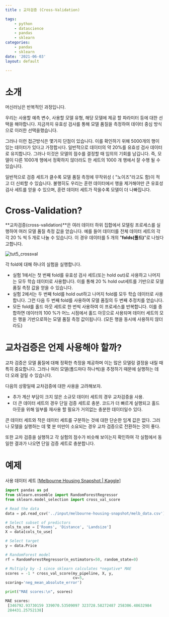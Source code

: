 ```yaml
---
title : 교차검증 (Cross-Validation)

tags:
    - python
    - datascience
    - pandas
    - sklearn
categories:
    - pandas
    - sklearn
date: '2021-06-03'
layout: default

---
```


# 소개
머신러닝은 반복적인 과정입니다.

우리는 사용할 예측 변수, 사용할 모델 유형, 해당 모델에 제공 할 파라미터 등에 대한 선택을 해야합니다. 지금까지 유효성 검사를 통해 모델 품질을 측정하여 데이터 중심 방식으로 이러한 선택을했습니다.

그러나 이런 접근방식은 몇가지 단점이 있습니다.
이를 확인하기 위해 5000개의 행이 있는 데이터가 있다고 가정합시다. 일반적으로 데이터의 약 20%를 유효성 검사 데이터로 유지합니다. 그러나 이것은 모델의 점수를 결정할 때 임의의 기회를 남깁니다. 즉, 모델이 다른 1000개 행에서 정확하지 않더라도 한 세트의 1000 개 행에서 잘 수행 될 수 있습니다.

일반적으로 검증 세트가 클수록 모델 품질 측정에 무작위성 ( "노이즈"라고도 함)이 적고 더 신뢰할 수 있습니다. 불행히도 우리는 훈련 데이터에서 행을 제거해야만 큰 유효성 검사 세트를 얻을 수 있으며, 훈련 데이터 세트가 작을수록 모델이 더 나빠집니다.

# Cross-Validation?
**교차검증(cross-validation)**은 여러 데이터 하위 집합에서 모델링 프로세스를 실행하여 여러 모델 품질 측정 값을 얻습니다.  예를 들어 데이터를 전체 데이터 세트의 각각 20 % 씩 5 개로 나눌 수 있습니다. 이 경우 데이터를 5 개의 "**folds(폴드)**"로 나눴다고합니다.

![tut5_crossval](https://i.imgur.com/9k60cVA.png)
 
 각 fold에 대해 하나의 실험을 실행합니다. 
- 실험 1에서는 첫 번째 fold를 유효성 검사 세트(또는 hold out)로 사용하고 나머지는 모두 학습 데이터로 사용합니다. 이를 통해 20 % hold out세트를 기반으로 모델 품질 측정 값을 얻을 수 있습니다. 
- 실험 2에서는 두 번째 fold를 hold out하고 나머지 fold를 모두 학습 데이터로 사용합니다. 그런 다음 두 번째 fold를 사용하여 모델 품질의 두 번째 추정치를 얻습니다.
- 모든 fold를 홀드 아웃 세트로 한 번씩 사용하여 이 프로세스를 반복합니다. 이를 종합하면 데이터의 100 %가 어느 시점에서 홀드 아웃으로 사용되며 데이터 세트의 모든 행을 기반으로하는 모델 품질 측정 값이됩니다. (모든 행을 동시에 사용하지 않더라도)

# 교차검증은 언제 사용해야 할까?

교차 검증은 모델 품질에 대해 정확한 측정을 제공하며 이는 많은 모델링 결정을 내릴 때 특히 중요합니다. 그러나 여러 모델(폴드마다 하나씩)을 추정하기 때문에 실행하는 데 더 오래 걸릴 수 있습니다.

다음의 상황일때 교차검증에 대한 사용을 고려해보자.
- 추가 계산 부담이 크지 않은 소규모 데이터 세트의 경우 교차검증을 사용.
- 더 큰 데이터 세트의 경우 단일 검증 세트로 충분. 코드가 더 빠르게 실행되고 홀드 아웃을 위해 일부를 재사용 할 필요가 거의없는 충분한 데이터일수 있다.

큰 데이터 세트와 작은 데이터 세트를 구분하는 것에 대한 단순한 임계 값은 없다. 그러나 모델을 실행하는 데 몇 분 미만이 소요되는 경우 교차 검증으로 전환하는 것이 좋다.

또한 교차 검증을 실행하고 각 실험의 점수가 비슷해 보이는지 확인하여 각 실험에서 동일한 결과가 나오면 단일 검증 세트로 충분합니다.

# 예제
사용 데이터 세트 [[Melbourne Housing Snapshot | Kaggle]](https://www.kaggle.com/dansbecker/melbourne-housing-snapshot/home)

```python
import pandas as pd
from sklearn.ensemble import RandomForestRegressor
from sklearn.model_selection import cross_val_score

# Read the data
data = pd.read_csv('../input/melbourne-housing-snapshot/melb_data.csv')

# Select subset of predictors
cols_to_use = ['Rooms', 'Distance', 'Landsize']
X = data[cols_to_use]

# Select target
y = data.Price

# RandomForest model
rf = RandomForestRegressor(n_estimators=50, random_state=0)

# Multiply by -1 since sklearn calculates *negative* MAE
scores = -1 * cross_val_score(my_pipeline, X, y,
                              cv=5,
scoring='neg_mean_absolute_error')

print("MAE scores:\n", scores)
```

```python
MAE scores:
 [346792.93730159 339070.53509097 323728.58272487 258306.48632984
 284431.25752138]
```


